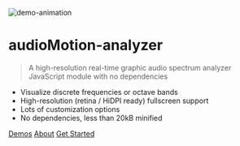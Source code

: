 ![demo-animation](demo/media/demo.gif)

# audioMotion-analyzer

> A high-resolution real-time graphic audio spectrum analyzer JavaScript module with no dependencies

- Visualize discrete frequencies or octave bands
- High-resolution (retina / HiDPI ready) fullscreen support
- Lots of customization options
- No dependencies, less than 20kB minified

[Demos](/demo/ ":ignore")
[About](#about)
[Get Started](#usage)